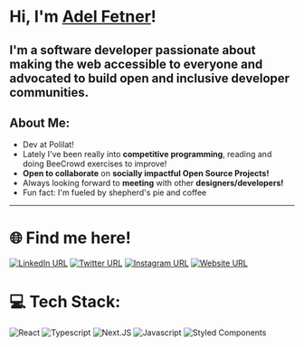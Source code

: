 # Hi, I'm [Adel Fetner](https://adelfetner.com/dashboard)!
## I'm a software developer passionate about making the web accessible to everyone and advocated to build open and inclusive developer communities.

## About Me:
-  Dev at Polilat!
- Lately I've been really into **competitive programming**, reading and doing BeeCrowd exercises to improve!
- **Open to collaborate** on **socially impactful Open Source Projects!**
- Always looking forward to **meeting** with other **designers/developers!**
- Fun fact:  I'm fueled by shepherd's pie and coffee

---
# 🌐 Find me here!
[![LinkedIn URL](https://skillicons.dev/icons?i=linkedin)](https://www.linkedin.com/in/adelfetner)
[![Twitter URL](https://skillicons.dev/icons?i=twitter)](https://twitter.com/adelfetner)
[![Instagram URL](https://skillicons.dev/icons?i=instagram)](https://www.instagram.com/adelfetner)
[![Website URL](https://skillicons.dev/icons?i=vercel)](https://adelfetner.com/dashboard)


# 💻 Tech Stack:
![React](https://skillicons.dev/icons?i=react)
![Typescript](https://skillicons.dev/icons?i=ts)
![Next.JS](https://skillicons.dev/icons?i=nextjs)
![Javascript](https://skillicons.dev/icons?i=js)
![Styled Components](https://skillicons.dev/icons?i=styledcomponents)
